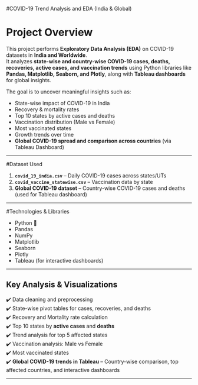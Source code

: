 #COVID-19 Trend Analysis and EDA (India & Global)

# Project Overview
This project performs **Exploratory Data Analysis (EDA)** on COVID-19 datasets in **India and Worldwide**.  
It analyzes **state-wise and country-wise COVID-19 cases, deaths, recoveries, active cases, and vaccination trends** using Python libraries like **Pandas, Matplotlib, Seaborn, and Plotly**, along with **Tableau dashboards** for global insights.  

The goal is to uncover meaningful insights such as:
- State-wise impact of COVID-19 in India  
- Recovery & mortality rates  
- Top 10 states by active cases and deaths  
- Vaccination distribution (Male vs Female)  
- Most vaccinated states  
- Growth trends over time  
- **Global COVID-19 spread and comparison across countries** (via Tableau Dashboard)  

---

#Dataset Used
1. **`covid_19_india.csv`** – Daily COVID-19 cases across states/UTs  
2. **`covid_vaccine_statewise.csv`** – Vaccination data by state  
3. **Global COVID-19 dataset** – Country-wise COVID-19 cases and deaths (used for Tableau dashboard)  

---

#Technologies & Libraries
- Python 🐍  
- Pandas  
- NumPy  
- Matplotlib  
- Seaborn  
- Plotly  
- Tableau (for interactive dashboards)  

---

## Key Analysis & Visualizations
✔️ Data cleaning and preprocessing  
✔️ State-wise pivot tables for cases, recoveries, and deaths  
✔️ Recovery and Mortality rate calculation  
✔️ Top 10 states by **active cases** and **deaths**  
✔️ Trend analysis for top 5 affected states  
✔️ Vaccination analysis: Male vs Female  
✔️ Most vaccinated states  
✔️ **Global COVID-19 trends in Tableau** – Country-wise comparison, top affected countries, and interactive dashboards  

---

